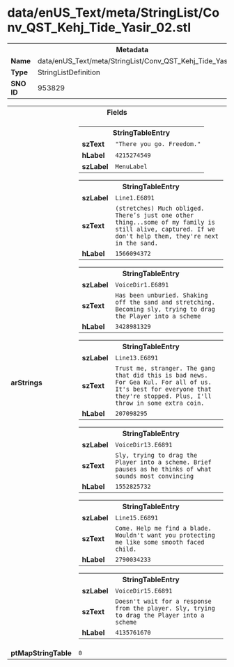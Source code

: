 <h1>data/enUS_Text/meta/StringList/Conv_QST_Kehj_Tide_Yasir_02.stl</h1><table><tr><th colspan="100%">Metadata</th></tr><tr><td><b>Name</b></td><td>data/enUS_Text/meta/StringList/Conv_QST_Kehj_Tide_Yasir_02.stl</td></tr><tr><td><b>Type</b></td><td>StringListDefinition</td></tr><tr><td><b>SNO ID</b></td><td>953829</td></tr></table>

<table><tr><th colspan="100%">Fields</th></tr><tr><td><b>arStrings</b></td><td><table><tr><th colspan="100%">StringTableEntry</th></tr><tr><td><b>szText</b></td><td><code>"There you go. Freedom."</code></td></tr><tr><td><b>hLabel</b></td><td><code>4215274549</code></td></tr><tr><td><b>szLabel</b></td><td><code>MenuLabel</code></td></tr></table>


<table><tr><th colspan="100%">StringTableEntry</th></tr><tr><td><b>szLabel</b></td><td><code>Line1.E6891</code></td></tr><tr><td><b>szText</b></td><td><code>(stretches) Much obliged. There’s just one other thing...some of my family is still alive, captured. If we don't help them, they're next in the sand.</code></td></tr><tr><td><b>hLabel</b></td><td><code>1566094372</code></td></tr></table>


<table><tr><th colspan="100%">StringTableEntry</th></tr><tr><td><b>szLabel</b></td><td><code>VoiceDir1.E6891</code></td></tr><tr><td><b>szText</b></td><td><code>Has been unburied. Shaking off the sand and stretching. Becoming sly, trying to drag the Player into a scheme</code></td></tr><tr><td><b>hLabel</b></td><td><code>3428981329</code></td></tr></table>


<table><tr><th colspan="100%">StringTableEntry</th></tr><tr><td><b>szLabel</b></td><td><code>Line13.E6891</code></td></tr><tr><td><b>szText</b></td><td><code>Trust me, stranger. The gang that did this is bad news. For Gea Kul. For all of us. It's best for everyone that they're stopped. Plus, I'll throw in some extra coin.</code></td></tr><tr><td><b>hLabel</b></td><td><code>207098295</code></td></tr></table>


<table><tr><th colspan="100%">StringTableEntry</th></tr><tr><td><b>szLabel</b></td><td><code>VoiceDir13.E6891</code></td></tr><tr><td><b>szText</b></td><td><code>Sly, trying to drag the Player into a scheme. Brief pauses as he thinks of what sounds most convincing</code></td></tr><tr><td><b>hLabel</b></td><td><code>1552825732</code></td></tr></table>


<table><tr><th colspan="100%">StringTableEntry</th></tr><tr><td><b>szLabel</b></td><td><code>Line15.E6891</code></td></tr><tr><td><b>szText</b></td><td><code>Come. Help me find a blade. Wouldn't want you protecting me like some smooth faced child.</code></td></tr><tr><td><b>hLabel</b></td><td><code>2790034233</code></td></tr></table>


<table><tr><th colspan="100%">StringTableEntry</th></tr><tr><td><b>szLabel</b></td><td><code>VoiceDir15.E6891</code></td></tr><tr><td><b>szText</b></td><td><code>Doesn't wait for a response from the player. Sly, trying to drag the Player into a scheme</code></td></tr><tr><td><b>hLabel</b></td><td><code>4135761670</code></td></tr></table>


</td></tr><tr><td><b>ptMapStringTable</b></td><td><code>0</code></td></tr></table>

